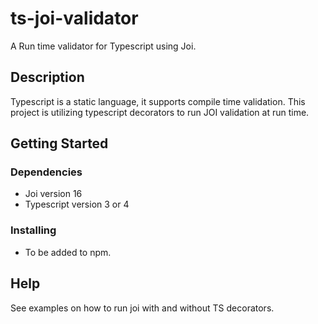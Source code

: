 # ts-joi-validator

A Run time validator for Typescript using Joi.

## Description

Typescript is a static language, it supports compile time validation. This project is utilizing typescript decorators to run JOI validation at run time.

## Getting Started

### Dependencies

* Joi version 16
* Typescript version 3 or 4

### Installing

* To be added to npm.

## Help

See examples on how to run joi with and without TS decorators.
